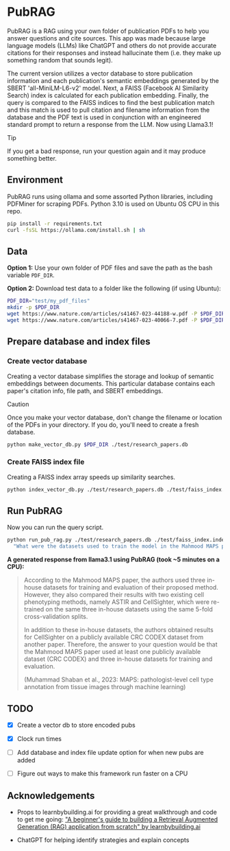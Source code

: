 # PubRAG

PubRAG is a RAG using your own folder of publication PDFs to help you answer questions and cite sources. This app was made because large language models (LLMs) like ChatGPT and others do not provide accurate citations for their responses and instead hallucinate them (i.e. they make up something random that sounds legit). 

The current version utilizes a vector database to store publication information and each publication's semantic embeddings generated by the SBERT 'all-MiniLM-L6-v2' model. Next, a FAISS (Facebook AI Similarity Search) index is calculated for each publication embedding. Finally, the query is compared to the FAISS indices to find the best publication match and this match is used to pull citation and filename information from the database and the PDF text is used in conjunction with an engineered standard prompt to return a response from the LLM. Now using Llama3.1! 

> [!TIP]
> If you get a bad response, run your question again and it may produce something better. 



## Environment

PubRAG runs using ollama and some assorted Python libraries, including PDFMiner for scraping PDFs. Python 3.10 is used on Ubuntu OS CPU in this repo. 

```sh
pip install -r requirements.txt
curl -fsSL https://ollama.com/install.sh | sh
```

## Data

**Option 1:** Use your own folder of PDF files and save the path as the bash variable `PDF_DIR`.

**Option 2:** Download test data to a folder like the following (if using Ubuntu):

```sh
PDF_DIR="test/my_pdf_files"
mkdir -p $PDF_DIR
wget https://www.nature.com/articles/s41467-023-44188-w.pdf -P $PDF_DIR
wget https://www.nature.com/articles/s41467-023-40066-7.pdf -P $PDF_DIR
```


## Prepare database and index files

### Create vector database

Creating a vector database simplifies the storage and lookup of semantic embeddings between documents. This particular database contains each paper's citation info, file path, and SBERT embeddings.

> [!CAUTION]
> Once you make your vector database, don't change the filename or location of the PDFs in your directory. If you do, you'll need to create a fresh database. 

```sh
python make_vector_db.py $PDF_DIR ./test/research_papers.db
```


### Create FAISS index file

Creating a FAISS index array speeds up similarity searches. 

```sh
python index_vector_db.py ./test/research_papers.db ./test/faiss_index.index
```


## Run PubRAG

Now you can run the query script. 

```sh
python run_pub_rag.py ./test/research_papers.db ./test/faiss_index.index \
  "What were the datasets used to train the model in the Mahmood MAPS paper?"
```

**A generated response from llama3.1 using PubRAG (took ~5 minutes on a CPU):**

> According to the Mahmood MAPS paper, the authors used three in-house datasets for training and evaluation of their proposed method. However, they also compared their results with two existing cell phenotyping methods, namely ASTIR and CellSighter, which were re-trained on the same three in-house datasets using the same 5-fold cross-validation splits.
>
> In addition to these in-house datasets, the authors obtained results for CellSighter on a publicly available CRC CODEX dataset from another paper. Therefore, the answer to your question would be that the Mahmood MAPS paper used at least one publicly available dataset (CRC CODEX) and three in-house datasets for training and evaluation.
>
> (Muhammad Shaban et al., 2023: MAPS: pathologist-level cell type annotation from tissue images through machine learning)



## TODO

- [x] Create a vector db to store encoded pubs
- [x] Clock run times
- [ ] Add database and index file update option for when new pubs are added
- [ ] Figure out ways to make this framework run faster on a CPU



## Acknowledgements

 - Props to learnbybuilding.ai for providing a great walkthrough and code to get me going: ["A beginner's guide to building a Retrieval Augmented Generation (RAG) application from scratch" by learnbybuilding.ai](https://learnbybuilding.ai/tutorials/rag-from-scratch)

- ChatGPT for helping identify strategies and explain concepts
